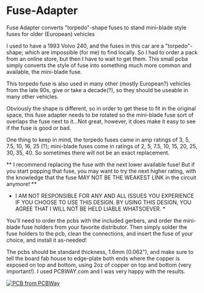 # Fuse-Adapter
Fuse Adapter converts "torpedo"-shape fuses to stand mini-blade style fuses for older (European) vehicles

I used to have a 1993 Volvo 240, and the fuses in this car are a "torpedo"-shape; which are impossible (for me) to find locally. So I had to order a pack from an online store, but then I have to wait to get them. This small pcba simply converts the style of fuse into something much more common and available, the mini-blade fuse.

This torpedo fuse is also used in many other (mostly European?) vehicles from the late 90s, give or take a decade(?), so they should be useable in many other vehicles.

Obviously the shape is different, so in order to get these to fit in the original space, this fuse adapter needs to be rotated so the mini-blade fuse sort of overlaps the fuse next to it...Not great, however, it does make it easy to see if the fuse is good or bad.

One thing to keep in mind, the torpedo fuses came in amp ratings of 3, 5, 7.5, 10, 16, 25 (?); mini-blade fuses come in ratings of 2, 5, 7.5, 10, 15, 20, 25, 30, 35, 40. So sometimes there will not be an exact replacement.

** I recommend replacing the fuse with the next lower available fuse! But if you start popping that fuse, you may want to try the next higher rating, with the knowledge that the fuse MAY NOT BE THE WEAKEST LINK in the circuit anymore! **

* I AM NOT RESPONSIBLE FOR ANY AND ALL ISSUES YOU EXPERIENCE IF YOU CHOOSE TO USE THIS DESIGN. BY USING THIS DESIGN, YOU AGREE THAT I WILL NOT BE HELD LIABLE WHATSOEVER. *

You'll need to order the pcbs with the included gerbers, and order the mini-blade fuse holders from your favorite distributor. Then simply solder the fuse holders to the pcb, clean the connections, and insert the fuse of your choice, and install it as-needed!

The pcbs should be standard thickness, 1.6mm (0.062"), and make sure to tell the board fab house to edge-plate both ends where the copper is exposed on top and bottom, using 2oz of copper on top and bottom (very important!). I used PCBWAY.com and I was very happy with the results.

<a href="https://www.pcbway.com/project/shareproject/Fuse_Adapter_v1_2_5c98d71a.html"><img src="https://www.pcbway.com/project/img/images/frompcbway-1220.png" alt="PCB from PCBWay" /></a>

